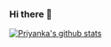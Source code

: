 ### Hi there 👋

<!--
**thakran14/thakran14** is a ✨ _special_ ✨ repository because its `README.md` (this file) appears on your GitHub profile.

Here are some ideas to get you started:

- 🔭 I’m currently working on ...
- 🌱 I’m currently learning ...
- 👯 I’m looking to collaborate on ...
- 🤔 I’m looking for help with ...
- 💬 Ask me about ...
- 📫 How to reach me: ...
- 😄 Pronouns: She/her
- ⚡ Fun fact: ...
-->
[![Priyanka's github stats](https://github-readme-stats.vercel.app/api?username=thakran14)](https://github.com/anuraghazra/github-readme-stats)
